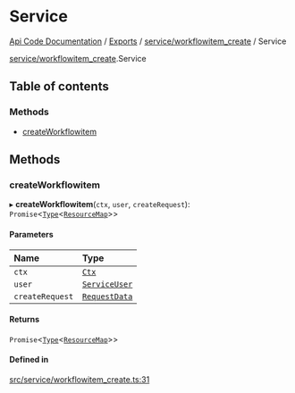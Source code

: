 # Service
 
[Api Code Documentation](../README.md) / [Exports](../modules.md) / [service/workflowitem\_create](../modules/service_workflowitem_create.md) / Service

[service/workflowitem\_create](../modules/service_workflowitem_create.md).Service

## Table of contents

### Methods

- [createWorkflowitem](service_workflowitem_create.Service.md#createworkflowitem)

## Methods

### createWorkflowitem

▸ **createWorkflowitem**(`ctx`, `user`, `createRequest`): `Promise`\<[`Type`](../modules/result.md#type)\<[`ResourceMap`](../modules/service_domain_ResourceMap.md#resourcemap)\>\>

#### Parameters

| Name | Type |
| :------ | :------ |
| `ctx` | [`Ctx`](lib_ctx.Ctx.md) |
| `user` | [`ServiceUser`](service_domain_organization_service_user.ServiceUser.md) |
| `createRequest` | [`RequestData`](service_domain_workflow_workflowitem_create.RequestData.md) |

#### Returns

`Promise`\<[`Type`](../modules/result.md#type)\<[`ResourceMap`](../modules/service_domain_ResourceMap.md#resourcemap)\>\>

#### Defined in

[src/service/workflowitem_create.ts:31](https://github.com/openkfw/TruBudget/blob/965031f/api/src/service/workflowitem_create.ts#L31)

